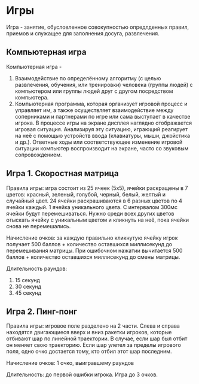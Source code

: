 Игры
=======

Игра - занятие, обусловленное совокупностью опредлденных правил, приемов и служащее для заполнения досуга, развлечения.

## Компьютерная игра

Компьютерная игра - 
1. Взаимодействие по определённому алгоритму (с целью развлечения, обучения, или тренировки) человека (группы людей) с компьютером или группы людей друг с другом посредством компьютера.
2. Компьютерная программа, которая организует игровой процесс и управляет им, а также осуществляет взаимодействие между соперниками и партнерами по игре или сама выступает в качестве игрока. В процессе игры на экране дисплея наглядно отображается игровая ситуация. Анализируя эту ситуацию, играющий реагирует на неё с помощью устройств ввода (клавиатуры, мыши, джойстика и др.). Ответные ходы или соответствующее изменение  игровой ситуации компьютер воспроизводит на экране, часто со звуковым сопровождением.

## Игра 1. Скоростная матрица

Правила игры: игра состоит из 25 ячеек (5х5), ячейки раскращены в 7 цветов: красный, зеленый, голубой, черный, белый, желтый и случайный цвет. 24 ячейки раскрашиваются в 6 разных цветов по 4 ячейки каждый. 1 ячейка уникального цвета. С интервалом 300мс ячейки будут перемешиваться. Нужно среди всех других цветов отыскать ячейку с уникальным цветом и кликнуть на неё, пока ячейки снова не перемешались.

Начисление очков: за каждую правильно кликнутую ячейку игрок получает 500 баллов + количество оставшихся миллисекунд до перемешивания матрицы. При ошибочном нажатии вычитается 500 баллов + количество оставшихся миллисекунд до смены матрицы.

Длительность раундов: 
1. 15 секунд
2. 30 секунд
3. 45 секунд

## Игра 2. Пинг-понг
Правила игры: игровое поле разделено на 2 части. Слева и справа находятся двигающиеся вверх и вниз ракетки игроков, которые отбивают шар по линейной траектории. В случае, если шар был отбит он меняет свою траекторию. Если шар улетел за пределы игрового поля, одно очко достается тому, кто отбил этот шар последним.

Начисление очков: 1 очко, выигравшему раундов

Длительность: до первой ошибки игрока. Игра до 3 очков.